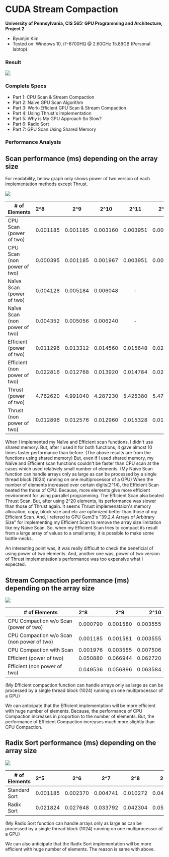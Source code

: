 CUDA Stream Compaction
======================

**University of Pennsylvania, CIS 565: GPU Programming and Architecture, Project 2**

* Byumjin Kim
* Tested on: Windows 10, i7-6700HQ @ 2.60GHz 15.89GB (Personal labtop)

### Result

![](img/result.png)

### Complete Specs

- Part 1: CPU Scan & Stream Compaction
- Part 2: Naive GPU Scan Algorithm
- Part 3: Work-Efficient GPU Scan & Stream Compaction
- Part 4: Using Thrust's Implementation
- Part 5: Why is My GPU Approach So Slow?
- Part 6: Radix Sort
- Part 7: GPU Scan Using Shared Memory

### Performance Analysis

## Scan performance (ms) depending on the array size

For readability, below graph only shows power of two version of each implementation methods except Thrust.

![](img/01.png)

| # of Elements  				| 2^8	   | 2^9	  | 2^10	 | 2^11		| 2^12	   | 2^13     | 2^14     | 2^15     | 2^16     | 2^17     | 2^18     | 2^19     | 2^20     | 2^21     | 2^22     |
| ------------- 				| :------- | :------: | :------: | :------: | :------: | :------: | :------: | :------: | :------: | :------: | :------: | :------: | :------: | :------: | -------: |
| CPU Scan (power of two)		| 0.001185 | 0.001185 | 0.003160 | 0.003951 | 0.008296 | 0.017382 | 0.033975 | 0.082172 | 0.133136 | 0.282070 | 0.614715 | 1.246020 | 2.875260 | 5.215600 | 11.30860 |
| CPU Scan (non power of two)	| 0.000395 | 0.001185 | 0.001967 | 0.003951 | 0.007901 | 0.015803 | 0.031605 | 0.066765 | 0.128790 | 0.257580 | 0.783011 | 1.291450 | 3.154560 | 5.071400 | 11.09170 |
| Naïve Scan (power of two)		| 0.004128 | 0.005184 | 0.006048 | -        | -        | -        | -        | -        | -        | -        | -        | -        | -        | -        | -        |
| Naïve Scan (non power of two)	| 0.004352 | 0.005056 | 0.006240 | -        | -        | -        | -        | -        | -        | -        | -        | -        | -        | -        | -        |
| Efficient (power of two)		| 0.011296 | 0.013312 | 0.014560 | 0.015648 | 0.021088 | 0.020448 | 0.021504 | 0.025664 | 0.040672 | 0.050048 | 0.085312 | 0.140560 | 0.282080 | 0.543744 | 1.070240 |
| Efficient (non power of two)	| 0.022816 | 0.012768 | 0.013920 | 0.014784 | 0.020544 | 0.019712 | 0.022592 | 0.024640 | 0.035488 | 0.049984 | 0.083616 | 0.150816 | 0.281536 | 0.540128 | 1.064030 |
| Thrust (power of two)			| 4.762620 | 4.991040 | 4.287230 | 5.425380 | 5.470780 | 4.596580 | 5.378050 | 5.273600 | 5.203870 | 5.178370 | 5.251970 | 5.058560 | 5.350400 | 5.319580 | 5.170180 |
| Thrust (non power of two)		| 0.012896 | 0.012576 | 0.012960 | 0.015328 | 0.017760 | 0.026752 | 0.041568 | 0.425888 | 0.222080 | 0.234208 | 0.212960 | 0.273408 | 0.305792 | 0.438272 | 0.758464 |

When I implemented my Naïve and Efficient scan functions, I didn't use shared memory. But, after I used it for both functions, it gave almost 10 times faster performance than before.
(The above results are from the functions using shared memory)
But, even if I used shared memory, my Naïve and Efficient scan functions couldn't be faster than CPU scan at the cases which used relatively small number of elements.
(My Naïve Scan function can handle arrays only as large as can be processed by a single thread block (1024) running on one multiprocessor of a GPU)
When the number of elements increased over certain digits(2^14), the Efficient Scan beated the those of CPU. Because, more elements give more efficient environment for using parrallel programming.
The Efficient Scan also beated Thrust Scan. But, after using 2^20 elements, its performance was slower than those of Thrust again.
It seems Thrust implemenataion's memory allocation, copy, block size and etc are optimized better than those of my Efficient Scan.
And, I refered to GPU Gem3's "39.2.4 Arrays of Arbitrary Size" for implementing my Efficient Scan to remove the array size limitation like my Naïve Scan.
So, when my Efficient Scan tries to compact its result from a large array of values to a small array, it is possible to make some bottle-necks. 

An interesting point was, it was really difficult to check the beneficial of using power of two elements.
And, another one was, power of two version of Thrust implementation's performance was too expensive what I expected.

## Stream Compaction performance (ms) depending on the array size

![](img/02.png)

| # of Elements  								| 2^8	   | 2^9	  | 2^10	 |
| ------------- 								| :------- | :------: | -------: |
| CPU Compaction w/o Scan (power of two)		| 0.000790 | 0.001580 | 0.003555 |
| CPU Compaction w/o Scan (non power of two)	| 0.001185 | 0.001581 | 0.003555 | 
| CPU Compaction with Scan						| 0.001976 | 0.003555 | 0.007506 | 
| Efficient (power of two)						| 0.050880 | 0.066944 | 0.062720 |
| Efficient (non power of two)					| 0.049536 | 0.056896 | 0.063584 |

(My Efficient compaction function can handle arrays only as large as can be processed by a single thread block (1024) running on one multiprocessor of a GPU)

We can anticipate that the Efficient implementation will be more efficient with huge number of elements.
Because, the performance of CPU Compaction increases in proportion to the number of elements.
But, the performance of Efficient Compaction increases much more slightly than CPU Compaction.

## Radix Sort performance (ms) depending on the array size

![](img/03.png)

| # of Elements  | 2^5	    | 2^6	   | 2^7	  | 2^8	     | 2^9	    | 2^10     |
| -------------  | :------- | :------: | :------: | :------: | :------: | -------: |
| Standard Sort	 | 0.001185 | 0.002370 | 0.004741 | 0.010272 | 0.049776 | 0.066370 |
| Radix Sort	 | 0.021824 | 0.027648 | 0.033792 | 0.042304 | 0.054272 | 0.073728 | 

(My Radix Sort function can handle arrays only as large as can be processed by a single thread block (1024) running on one multiprocessor of a GPU)

We can also anticipate that the Radix Sort implementation will be more efficient with huge number of elements.
The reason is same with above.